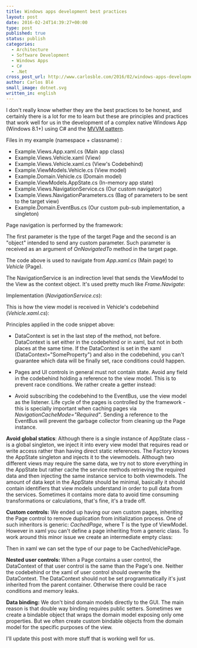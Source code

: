 ```yaml
---
title: Windows apps development best practices
layout: post
date: 2016-02-24T14:39:27+00:00
type: post
published: true
status: publish
categories:
  - Architecture
  - Software Development
  - Windows Apps
  - C#
  - .Net
cross_post_url: http://www.carlosble.com/2016/02/windows-apps-development-best-practices/
author: Carlos Blé
small_image: dotnet.svg
written_in: english
---
```


I don't really know whether they are the best practices to be honest, and certainly there is a lot for me to learn but these are principles and practices that work well for us in the development of a complex native Windows App (Windows 8.1+) using C# and the [MVVM pattern](https://en.wikipedia.org/wiki/Model%E2%80%93view%E2%80%93viewmodel).

Files in my example (namespace + classname) :

  * Example.Views.App.xaml.cs (Main app class)
  * Example.Views.Vehicle.xaml (View)
  * Example.Views.Vehicle.xaml.cs (View's Codebehind)
  * Example.ViewModels.Vehicle.cs (View model)
  * Example.Domain.Vehicle.cs (Domain model)
  * Example.ViewModels.AppState.cs (In-memory app state)
  * Example.Views.NavigationService.cs (Our custom navigator)
  * Example.Views.NavigationParameters.cs (Bag of parameters to be sent to the target view)
  * Example.Domain.EventBus.cs (Our custom pub-sub implementation, a singleton)

Page navigation is performed by the framework:

<script src="https://gist.github.com/trikitrok/5d9f948ae6c0b1cb12c8a4f57d3218e6.js"></script>

The first parameter is the type of the target Page and the second is an "object" intended to send any custom parameter. Such parameter is received as an argument of _OnNavigatedTo_ method in the target page.
  
The code above is used to navigate from _App.xaml.cs_ (Main page) to _Vehicle_ (Page).

The NavigationService is an indirection level that sends the ViewModel to the View as the context object. It's used pretty much like _Frame.Navigate_:

<script src="https://gist.github.com/trikitrok/8be24263b325c717456f06ca9512bb39.js"></script>

Implementation (_NavigationService.cs_):

<script src="https://gist.github.com/trikitrok/2540086e4a2a530794d5d0142e9f24e4.js"></script>

This is how the view model is received in Vehicle's codebehind (_Vehicle.xaml.cs_):

<script src="https://gist.github.com/trikitrok/3a60cbc9d1f47b75fd5444c556d74ceb.js"></script>

Principles applied in the code snippet above:

  * DataContext is set in the last step of the method, not before. DataContext is set either in the codebehind or in xaml, but not in both places at the same time. If the DataContext is set in the xaml (DataContext="SomeProperty") and also in the codebehind, you can't guarantee which data will be finally set, race conditions could happen. 
  * Pages and UI controls in general must not contain state. Avoid any field in the codebehind holding a reference to the view model. This is to prevent race conditions. We rather create a getter instead: <script src="https://gist.github.com/trikitrok/033216e966ba3702384f2fe9dd47f34b.js"></script>

  * Avoid subscribing the codebehind to the EventBus, use the view model as the listener. Life cycle of the pages is controlled by the framework - this is specially important when caching pages via _NavigationCacheMode="Required"_. Sending a reference to the EventBus will prevent the garbage collector from cleaning up the Page instance.

**Avoid global statics**: Although there is a single instance of AppState class - is a global singleton, we inject it into every view model that requires read or write access rather than having direct static references. The Factory knows the AppState singleton and injects it to the viewmodels. Although two different views may require the same data, we try not to store everything in the AppState but rather cache the service methods retrieving the required data and then injecting the same instance service to both viewmodels. The amount of data kept in the AppState should be minimal, basically it should contain identifiers that view models understand in order to pull data from the services. Sometimes it contains more data to avoid time consuming transformations or calculations, that's fine, it's a trade off.

**Custom controls:** We ended up having our own custom pages, inheriting the Page control to remove duplication from initialization process. One of such inheritors is generic: _CachedPage<T>_, where T is the type of ViewModel. However in xaml you can't define a page inheriting from a generic class. To work around this minor issue we create an intermediate empty class:

<script src="https://gist.github.com/trikitrok/7baacb8c1ae3566670d36e31f88a4e84.js"></script>

Then in xaml we can set the type of our page to be CachedVehiclePage.

**Nested user controls:** When a Page contains a user control, the DataContext of that user control is the same than the Page's one. Neither the codebehind or the xaml of user control should overwrite the DataContext. The DataContext should not be set programmatically it's just inherited from the parent container. Otherwise there could be race conditions and memory leaks.

**Data binding:** We don't bind domain models directly to the GUI. The main reason is that double way binding requires public setters. Sometimes we create a bindable object that wraps the domain model exposing only ome properties. But we often create custom bindable objects from the domain model for the specific purposes of the view.

I'll update this post with more stuff that is working well for us.